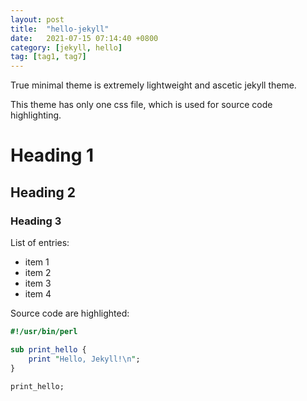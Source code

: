 ```yaml
---
layout: post
title:  "hello-jekyll"
date:   2021-07-15 07:14:40 +0800
category: [jekyll, hello]
tag: [tag1, tag7]
---
```


True minimal theme is extremely lightweight and ascetic jekyll theme.

This theme has only one css file, which is used for source code highlighting. 


# Heading 1
## Heading 2
### Heading 3

List of entries:

- item 1
- item 2
- item 3
- item 4

Source code are highlighted:

```perl
#!/usr/bin/perl

sub print_hello {
    print "Hello, Jekyll!\n";
}

print_hello;
```
